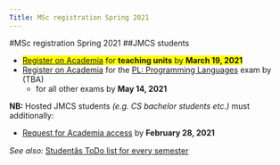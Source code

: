 ```yaml
---
Title: MSc registration Spring 2021
---
```


#MSc registration Spring 2021
##JMCS students

-  <span style="background-color: #FFFF00">[Register on Academia](https://mcs.unibnf.ch/organization/registration-for-teaching-units/) for **teaching units** by **March 19, 2021**</span>
-  [Register on Academia](https://mcs.unibnf.ch/organization/registration-for-teaching-units/) for the [PL: Programming Languages](%base_url%/teaching/pl) exam by (TBA)
	-  for all other exams by **May 14, 2021**



**NB:** Hosted JMCS students *(e.g. CS bachelor students etc.)* must additionally:

-  [Request for Academia access](http://mcs.unibnf.ch/node/535) by **February 28, 2021**

*See also:* [Studentâs ToDo list for every semester](https://mcs.unibnf.ch/organization/)
